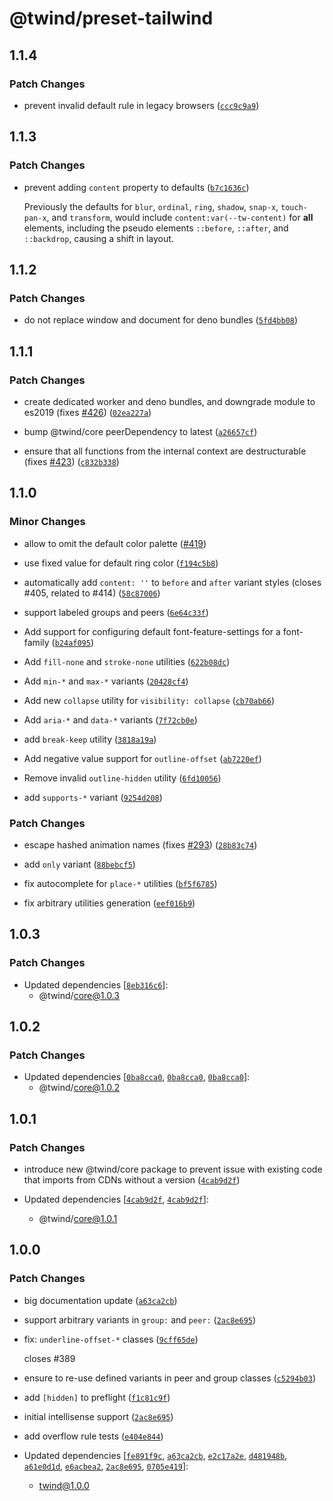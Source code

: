 # @twind/preset-tailwind

## 1.1.4

### Patch Changes

- prevent invalid default rule in legacy browsers ([`ccc9c9a9`](https://github.com/tw-in-js/twind/commit/ccc9c9a959c8b61b7429c3539e709e7b39cc3ae8))

## 1.1.3

### Patch Changes

- prevent adding `content` property to defaults ([`b7c1636c`](https://github.com/tw-in-js/twind/commit/b7c1636cec002124ed8fcfd0dd269a3109e1af93))

  Previously the defaults for `blur`, `ordinal`, `ring`, `shadow`, `snap-x`, `touch-pan-x`, and `transform`, would include `content:var(--tw-content)` for **all** elements, including the pseudo elements `::before`, `::after`, and `::backdrop`, causing a shift in layout.

## 1.1.2

### Patch Changes

- do not replace window and document for deno bundles ([`5fd4bb08`](https://github.com/tw-in-js/twind/commit/5fd4bb082857c6f5504a23a641a2b61a33e7db88))

## 1.1.1

### Patch Changes

- create dedicated worker and deno bundles, and downgrade module to es2019 (fixes [#426](https://github.com/tw-in-js/twind/issues/426)) ([`02ea227a`](https://github.com/tw-in-js/twind/commit/02ea227afffe474cde5e843c3519f0836ee18f8a))

- bump @twind/core peerDependency to latest ([`a26657cf`](https://github.com/tw-in-js/twind/commit/a26657cf025aa7ad207372b30034d81417ad41c7))

- ensure that all functions from the internal context are destructurable (fixes [#423](https://github.com/tw-in-js/twind/issues/423)) ([`c832b338`](https://github.com/tw-in-js/twind/commit/c832b33849690545e7a4dffbdada2f5b97f6aa08))

## 1.1.0

### Minor Changes

- allow to omit the default color palette ([#419](https://github.com/tw-in-js/twind/pull/419))

- use fixed value for default ring color ([`f194c5b8`](https://github.com/tw-in-js/twind/commit/f194c5b8e13bdc0dd66ec7c0df9dbc20d869e14a))

- automatically add `content: ''` to `before` and `after` variant styles (closes #405, related to #414) ([`58c87006`](https://github.com/tw-in-js/twind/commit/58c870060e13e95ac50bcd8b98de441126dafb05))

- support labeled groups and peers ([`6e64c33f`](https://github.com/tw-in-js/twind/commit/6e64c33f8f69155979cc4a90a74e695a484bcc9d))

- Add support for configuring default font-feature-settings for a font-family ([`b24af095`](https://github.com/tw-in-js/twind/commit/b24af09537c889eda791f675499f73acb37e7fb0))

- Add `fill-none` and `stroke-none` utilities ([`622b08dc`](https://github.com/tw-in-js/twind/commit/622b08dc4d74448abd78041586f5888bd82bb655))

- Add `min-*` and `max-*` variants ([`20428cf4`](https://github.com/tw-in-js/twind/commit/20428cf4d27d563456e3fa76b79f8a867a353fb8))

- Add new `collapse` utility for `visibility: collapse` ([`cb70ab66`](https://github.com/tw-in-js/twind/commit/cb70ab6609bc7a017bd80aeefcda8a6a5526997c))

- Add `aria-*` and `data-*` variants ([`7f72cb0e`](https://github.com/tw-in-js/twind/commit/7f72cb0ea61925fe5a9fca067656fd76f7df2f52))

- add `break-keep` utility ([`3818a19a`](https://github.com/tw-in-js/twind/commit/3818a19ab31f0a92de87e6f8e3cc44a45cc6c0e2))

- Add negative value support for `outline-offset` ([`ab7220ef`](https://github.com/tw-in-js/twind/commit/ab7220ef7a780e7f4cdf325f17527c5865ef2d28))

- Remove invalid `outline-hidden` utility ([`6fd10056`](https://github.com/tw-in-js/twind/commit/6fd100563c76135f8e281c804ee4bd1cae97bbde))

- add `supports-*` variant ([`9254d208`](https://github.com/tw-in-js/twind/commit/9254d20855db6c4b1ce3e114f28d4af1d307ac51))

### Patch Changes

- escape hashed animation names (fixes [#293](https://github.com/tw-in-js/twind/issues/293)) ([`28b83c74`](https://github.com/tw-in-js/twind/commit/28b83c74b024ddc7f3fc736171b6e844dbcbbb86))

- add `only` variant ([`88bebcf5`](https://github.com/tw-in-js/twind/commit/88bebcf570292b1f2d624de04a513045f6fe6498))

- fix autocomplete for `place-*` utilities ([`bf5f6785`](https://github.com/tw-in-js/twind/commit/bf5f67852f4323314bef24546cb7e2a3ab850675))

- fix arbitrary utilities generation ([`eef016b9`](https://github.com/tw-in-js/twind/commit/eef016b907d73b2a954c33548ee1c513dec94375))

## 1.0.3

### Patch Changes

- Updated dependencies [[`8eb316c6`](https://github.com/tw-in-js/twind/commit/8eb316c6e2736c1c8fde76d0d9b967261a411ced)]:
  - @twind/core@1.0.3

## 1.0.2

### Patch Changes

- Updated dependencies [[`0ba8cca0`](https://github.com/tw-in-js/twind/commit/0ba8cca0c5c18dcad7831ae3107c55eedeadc8e1), [`0ba8cca0`](https://github.com/tw-in-js/twind/commit/0ba8cca0c5c18dcad7831ae3107c55eedeadc8e1), [`0ba8cca0`](https://github.com/tw-in-js/twind/commit/0ba8cca0c5c18dcad7831ae3107c55eedeadc8e1)]:
  - @twind/core@1.0.2

## 1.0.1

### Patch Changes

- introduce new @twind/core package to prevent issue with existing code that imports from CDNs without a version ([`4cab9d2f`](https://github.com/tw-in-js/twind/commit/4cab9d2fc573dd2a91cc6667510ff1b7b890854b))

- Updated dependencies [[`4cab9d2f`](https://github.com/tw-in-js/twind/commit/4cab9d2fc573dd2a91cc6667510ff1b7b890854b), [`4cab9d2f`](https://github.com/tw-in-js/twind/commit/4cab9d2fc573dd2a91cc6667510ff1b7b890854b)]:
  - @twind/core@1.0.1

## 1.0.0

### Patch Changes

- big documentation update ([`a63ca2cb`](https://github.com/tw-in-js/twind/commit/a63ca2cbf450d8a6f72f4d60f5856cee88d16911))

- support arbitrary variants in `group:` and `peer:` ([`2ac8e695`](https://github.com/tw-in-js/twind/commit/2ac8e6950ad37bac0eb88116448bee8738388f59))

- fix: `underline-offset-*` classes ([`9cff65de`](https://github.com/tw-in-js/twind/commit/9cff65de91d9525cbd5fd04cd2c4618089440317))

  closes #389

- ensure to re-use defined variants in peer and group classes ([`c5294b03`](https://github.com/tw-in-js/twind/commit/c5294b036cf2292278f11f8467b48cb784554915))

- add `[hidden]` to preflight ([`f1c81c9f`](https://github.com/tw-in-js/twind/commit/f1c81c9fdb4154f55598a7cb5a979dc94d92204b))

- initial intellisense support ([`2ac8e695`](https://github.com/tw-in-js/twind/commit/2ac8e6950ad37bac0eb88116448bee8738388f59))

- add overflow rule tests ([`e404e844`](https://github.com/tw-in-js/twind/commit/e404e844c2c0c91a056802d99079ad8ec49c5810))

- Updated dependencies [[`fe891f9c`](https://github.com/tw-in-js/twind/commit/fe891f9c7990a041e0eccaff9a4f58d0834d46d2), [`a63ca2cb`](https://github.com/tw-in-js/twind/commit/a63ca2cbf450d8a6f72f4d60f5856cee88d16911), [`e2c17a2e`](https://github.com/tw-in-js/twind/commit/e2c17a2e8087875f1725e3b07bc32218d2f0c2c0), [`d481948b`](https://github.com/tw-in-js/twind/commit/d481948b0513a59cc3495d5e31f0437c9690d59b), [`a61e0d1d`](https://github.com/tw-in-js/twind/commit/a61e0d1d4a31be6f398b57ceefffdb04b6bceccf), [`e6acbea2`](https://github.com/tw-in-js/twind/commit/e6acbea2f48e3c6441e0cf71cd069f48500ca493), [`2ac8e695`](https://github.com/tw-in-js/twind/commit/2ac8e6950ad37bac0eb88116448bee8738388f59), [`0705e419`](https://github.com/tw-in-js/twind/commit/0705e41946e191974da76c2b27019755520d9c0a)]:
  - twind@1.0.0
